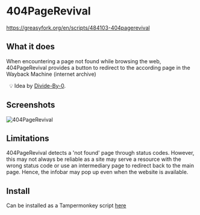 # 404PageRevival
https://greasyfork.org/en/scripts/484103-404pagerevival

## What it does 
When encountering a page not found while browsing the web, 404PageRevival provides a button to redirect to the according page in the Wayback Machine (internet archive)

&nbsp;
💡 Idea by [Divide-By-0](https://github.com/Divide-By-0/app-ideas-people-would-use).

## Screenshots
![404PageRevival](https://github.com/DanzHD/404PageRevival/assets/120297386/bdf027ac-207d-410e-a54e-b133d5ff1775)


## Limitations
404PageRevival detects a 'not found' page through status codes. However, this may not always be reliable as a site may serve a resource with the wrong status code or use an intermediary page to redirect back to the main page. Hence, the infobar may pop up even when the website is available.

## Install
Can be installed as a Tampermonkey script [here](https://greasyfork.org/en/scripts/484103-404pagerevival)

